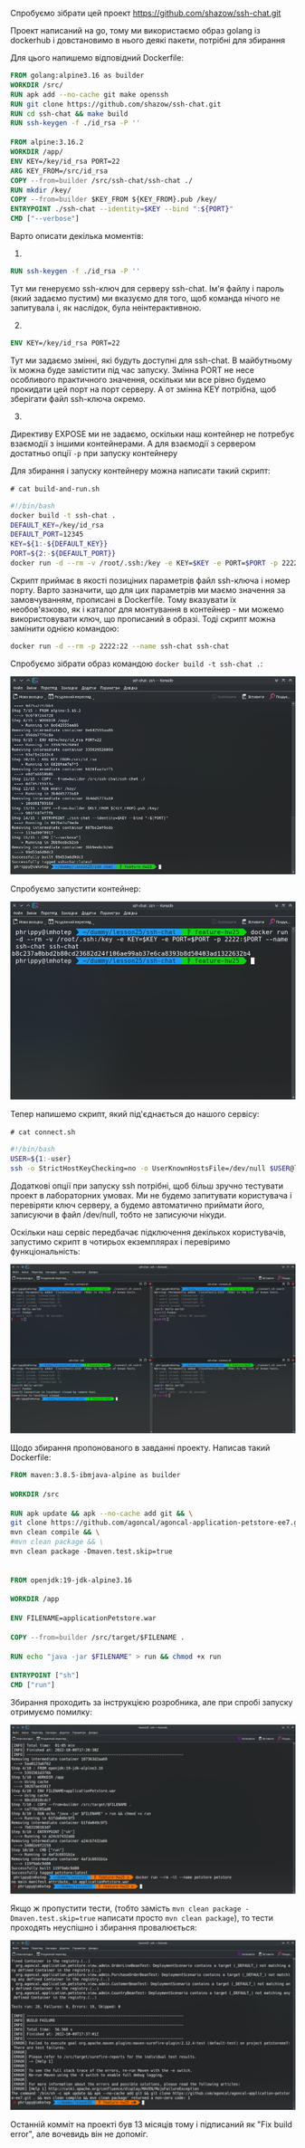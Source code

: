 Спробуємо зібрати цей проект https://github.com/shazow/ssh-chat.git

Проект написаний на go, тому ми використаємо образ golang із dockerhub і довстановимо в нього деякі пакети, потрібні для збирання

Для цього напишемо відповідний Dockerfile:

```Dockerfile
FROM golang:alpine3.16 as builder
WORKDIR /src/
RUN apk add --no-cache git make openssh
RUN git clone https://github.com/shazow/ssh-chat.git
RUN cd ssh-chat && make build
RUN ssh-keygen -f ./id_rsa -P ''

FROM alpine:3.16.2
WORKDIR /app/
ENV KEY=/key/id_rsa PORT=22
ARG KEY_FROM=/src/id_rsa
COPY --from=builder /src/ssh-chat/ssh-chat ./
RUN mkdir /key/
COPY --from=builder $KEY_FROM ${KEY_FROM}.pub /key/
ENTRYPOINT ./ssh-chat --identity=$KEY --bind ":${PORT}"
CMD ["--verbose"]
```
Варто описати декілька моментів:

1.
```Dockerfile
RUN ssh-keygen -f ./id_rsa -P ''
```

Тут ми генеруємо ssh-ключ для серверу ssh-chat. Ім'я файлу і пароль (який задаємо пустим) ми вказуємо для того, щоб команда нічого не запитувала і, як наслідок, була неінтерактивною.

2.
```Dockerfile
ENV KEY=/key/id_rsa PORT=22
```

Тут ми задаємо змінні, які будуть доступні для ssh-chat. В майбутньому їх можна буде замістити під час запуску. Змінна PORT не несе особливого практичного значення, оскільки ми все рівно будемо прокидати цей порт на порт серверу. А от змінна KEY потрібна, щоб зберігати файл ssh-ключа окремо.

3.
Директиву EXPOSE ми не задаємо, оскільки наш контейнер не потребує взаємодії з іншими контейнерами. А для взаємодії з сервером достатньо опції `-p` при запуску контейнеру

Для збирання і запуску контейнеру можна написати такий скрипт:

`# cat build-and-run.sh` 

```bash
#!/bin/bash
docker build -t ssh-chat .
DEFAULT_KEY=/key/id_rsa
DEFAULT_PORT=12345
KEY=${1:-${DEFAULT_KEY}}
PORT=${2:-${DEFAULT_PORT}}
docker run -d --rm -v /root/.ssh:/key -e KEY=$KEY -e PORT=$PORT -p 2222:$PORT --name ssh-chat ssh-chat
```

Скрипт приймає в якості позиціних параметрів файл ssh-ключа і номер порту. Варто зазначити, що для цих параметрів ми маємо значення за замовчуванням, прописані в Dockerfile. Тому вказувати їх необов'язково, як і каталог для монтування в контейнер - ми можемо використовувати ключ, що прописаний в образі. Тоді скрипт можна замінити однією командою:

```bash
docker run -d --rm -p 2222:22 --name ssh-chat ssh-chat
```
Спробуємо зібрати образ командою `docker build -t ssh-chat .`:

![Збирання образу](build.png)

Спробуємо запустити контейнер:

![Запуск контейнеру](run.png)

Тепер напишемо скрипт, який під'єднається до нашого сервісу:

`# cat connect.sh`

```bash
#!/bin/bash
USER=${1:-user}
ssh -o StrictHostKeyChecking=no -o UserKnownHostsFile=/dev/null $USER@localhost -p 2222
```

Додаткові опції при запуску ssh потрібні, щоб більш зручно тестувати проект в лабораторних умовах. Ми не будемо запитувати користувача і перевіряти ключ серверу, а будемо автоматично приймати його, записуючи в файл /dev/null, тобто не записуючи нікуди.

Оскільки наш сервіс передбачає підключення декількох користувачів, запустимо скрипт в чотирьох екземплярах і перевіримо функціональність:

![Запуск ssh-chat](chat.png)

Щодо збирання пропонованого в завданні проекту. Написав такий Dockerfile:

```Dockerfile
FROM maven:3.8.5-ibmjava-alpine as builder

WORKDIR /src

RUN apk update && apk --no-cache add git && \
git clone https://github.com/agoncal/agoncal-application-petstore-ee7.git . && \
mvn clean compile && \
#mvn clean package && \
mvn clean package -Dmaven.test.skip=true


FROM openjdk:19-jdk-alpine3.16

WORKDIR /app

ENV FILENAME=applicationPetstore.war

COPY --from=builder /src/target/$FILENAME .

RUN echo "java -jar $FILENAME" > run && chmod +x run

ENTRYPOINT ["sh"]
CMD ["run"]
```

Збирання проходить за інструкцією розробника, але при спробі запуску отримуємо помилку:

![Збирання і запуск проекту petstore](petstore.png)

Якщо ж пропустити тести, (тобто замість `mvn clean package -Dmaven.test.skip=true` написати просто `mvn clean package`), то тести проходять неуспішно і збирання провалюється:

![Провалення build-тестів](petstore_testfail.png)

Останній комміт на проекті був 13 місяців тому і підписаний як "Fix build error", але вочевидь він не допоміг.
